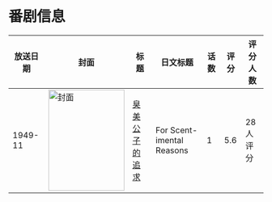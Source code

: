 # 番剧信息

|放送日期|封面|标题|日文标题|话数|评分|评分人数|
|---|---|---|---|---|---|---|
|1949-11|<img src="//lain.bgm.tv/pic/cover/c/bb/ac/132378_l55BL.jpg" alt="封面" style="width:150px;height:200px;object-fit:cover;">|[臭美公子的追求](https://bangumi.tv/subject/132378)|For Scent-imental Reasons|1|5.6|28人评分|
